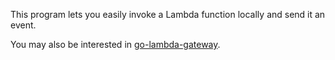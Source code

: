 This program lets you easily invoke a Lambda function locally and send it an event.

You may also be interested in [go-lambda-gateway](https://github.com/stefansundin/go-lambda-gateway).
